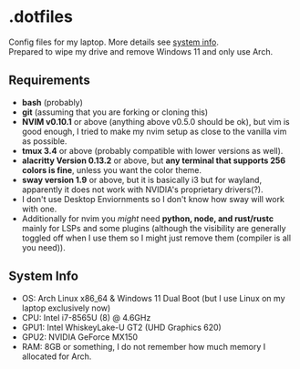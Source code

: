 # .dotfiles
Config files for my laptop. More details see [system info](#system-info).  
Prepared to wipe my drive and remove Windows 11 and only use Arch.  

## Requirements
- **bash** (probably)
- **git** (assuming that you are forking or cloning this)
- **NVIM v0.10.1** or above (anything above v0.5.0 should be ok), but vim is good enough, I tried to make my nvim setup as close to the vanilla vim as possible.
- **tmux 3.4** or above (probably compatible with lower versions as well).
- **alacritty Version 0.13.2** or above, but **any terminal that supports 256 colors is fine**, unless you want the color theme.
- **sway version 1.9** or above, but it is basically i3 but for wayland, apparently it does not work with NVIDIA's proprietary drivers(?).
- I don't use Desktop Enviornments so I don't know how sway will work with one.
- Additionally for nvim you *might* need **python, node, and rust/rustc** mainly for LSPs and some plugins (although the visibility are generally toggled off when I use them so I might just remove them (compiler is all you need)).

## System Info
- OS: Arch Linux x86\_64 & Windows 11 Dual Boot (but I use Linux on my laptop exclusively now)
- CPU: Intel i7-8565U (8) @ 4.6GHz
- GPU1: Intel WhiskeyLake-U GT2 (UHD Graphics 620)
- GPU2: NVIDIA GeForce MX150
- RAM: 8GB or something, I do not remember how much memory I allocated for Arch.
